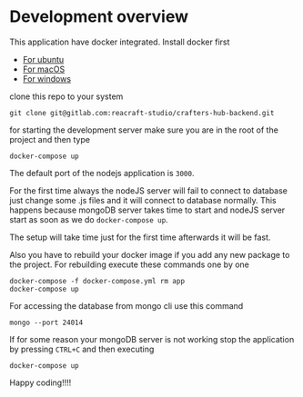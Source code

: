 Development overview
===

This application have docker integrated. Install docker first

* [For ubuntu](https://docs.docker.com/install/linux/docker-ce/ubuntu/)
* [For macOS](https://docs.docker.com/docker-for-mac/install/)
* [For windows](https://docs.docker.com/docker-for-windows/install/)

clone this repo to your system

```
git clone git@gitlab.com:reacraft-studio/crafters-hub-backend.git
```

for starting the development server make sure you are in the root of the project and then type


```
docker-compose up
```

The default port of the nodejs application is `3000`.

For the first time always the nodeJS server will fail to connect to database just change some .js files and it will connect to database normally. This happens because mongoDB server takes time to start and nodeJS server start as soon as we do `docker-compose up`.

The setup will take time just for the first time afterwards it will be fast.

Also you have to rebuild your docker image if you add any new package to the project. For rebuilding execute these commands one by one

```
docker-compose -f docker-compose.yml rm app
docker-compose up
```

For accessing the database from mongo cli use this command

```
mongo --port 24014
```

If for some reason your mongoDB server is not working stop the application by pressing `CTRL+C` and then executing

```
docker-compose up
```

Happy coding!!!!